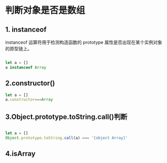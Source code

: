 # 判断对象是否是数组

## 1. instanceof

instanceof 运算符用于检测构造函数的 prototype 属性是否出现在某个实例对象的原型链上。

```js

let a = []
a instanceof Array

```

## 2.constructor()

```js
let a = []
a.constructor===Array
```

## 3.Object.prototype.toString.call()判断

```js

let a = []
Object.prototype.toString.call(a) === '[object Array]'
```

## 4.isArray